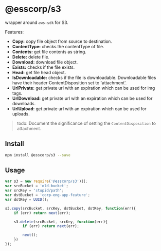 # @esscorp/s3
wrapper around `aws-sdk` for S3.

Features:
- **Copy:** copy file object from source to destination.
- **ContentType:** checks the contentType of file.
- **Contents:** get file contents as string.
- **Delete:** delete file.
- **Download:** download file object.
- **Exists:** checks if the file exists.
- **Head:** get file head object.
- **IsDownloadable:** checks if the file is downloadable. Downloadable files have their header ContentDisposition set to 'attachment'.
- **UrlPrivate:** get private url with an expiration which can be used for img tags.
- **UrlDownload:** get private url with an expiration which can be used for downloads.
- **UrlUpload:** get private url with an expiration which can be used for uploads.


> todo: Document the significance of setting the `ContentDisposition` to attachment.


## Install

```bash
npm install @esscorp/s3 --save
```

## Usage

```js
var s3 = new require('@esscorp/s3')();
var srcBucket = 'old-bucket';
var srcKey = 'stupid/path';
var dstBucket = 'corp-eng-app-feature';
var dstKey = UUID();

s3.copy(srcBucket, srcKey, dstBucket, dstKey, function(err){
    if (err) return next(err);

    s3.delete(srcBucket, srcKey, function(err){
        if (err) return next(err);

        next();
    })
});
```